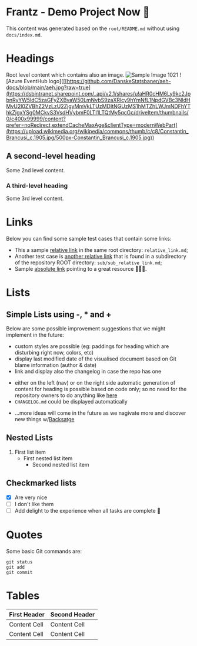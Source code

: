 # Frantz - Demo Project Now 🚀

This content was generated based on the `root/README.md` without using `docs/index.md`.

# Headings
Root level content which contains also an image.
![Sample Image 1021](https://yavuzceliker.github.io/sample-images/image-1021.jpg)
![Azure EventHub logo]([[https://github.com/DanskeStatsbaner/aeh-docs/blob/main/aeh.jpg?raw=true](https://dsbintranet.sharepoint.com/_api/v2.1/shares/u!aHR0cHM6Ly9kc2JpbnRyYW5ldC5zaGFyZXBvaW50LmNvbS9zaXRlcy9hYmNfL1NpdGVBc3NldHMvU2l0ZVBhZ2VzLzU2ZjgyMmVkLTUzMDItNGUzMS1hMTZhLWJmNDFhYThkZjgxYSg0MCkvS3VsdHVybmF0LTI1LTQtMy5qcGc/driveItem/thumbnails/0/c400x99999/content?prefer=noRedirect,extendCacheMaxAge&clientType=modernWebPart](https://upload.wikimedia.org/wikipedia/commons/thumb/c/c8/Constantin_Brancusi_c.1905.jpg/500px-Constantin_Brancusi_c.1905.jpg))

## A second-level heading
Some 2nd level content.

### A third-level heading
Some 3rd level content.

# Links
Below you can find some sample test cases that contain some links:

- This a sample [relative link](relative_link.md) in the same root directory: `relative_link.md`;
- Another test case is [another relative link](sub/sub_relative_link.md) that is found in a subdirectory of the repository ROOT directory: `sub/sub_relative_link.md`;
- Sample [absolute link](https://www.dsb.dk) pointing to a great resource :bullettrain_side::train::train:.

# Lists

## Simple Lists using -, * and +
Below are some possible improvement suggestions that we might implement in the future:

- custom styles are possible (eg: paddings for heading which are disturbing right now, colors, etc)
- display last modified date of the visualised document based on Git blame information (author & date)
- link and display also the changelog in case the repo has one
* either on the left (nav) or on the right side automatic generation of content for heading is possible based on code only; so no need for the repository owners to do anything like [here](/docs/default/component/sapis-alstomic5)
* `CHANGELOG.md` could be displayed automatically
+ ...more ideas will come in the future as we nagivate more and discover new things w/[Backsatge](https://backstage.io/docs/features/techdocs/)

## Nested Lists
1. First list item
   - First nested list item
     - Second nested list item

## Checkmarked lists
- [x] Are very nice
- [ ] I don't like them
- [ ] Add delight to the experience when all tasks are complete :tada:

# Quotes
Some basic Git commands are:
```
git status
git add
git commit
```

# Tables
| First Header  | Second Header |
| ------------- | ------------- |
| Content Cell  | Content Cell  |
| Content Cell  | Content Cell  |
